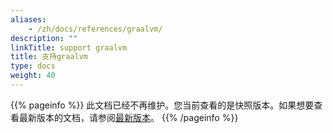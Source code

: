```yaml
---
aliases:
    - /zh/docs/references/graalvm/
description: ""
linkTitle: support graalvm
title: 支持graalvm
type: docs
weight: 40
---
```




{{% pageinfo %}} 此文档已经不再维护。您当前查看的是快照版本。如果想要查看最新版本的文档，请参阅[最新版本](/zh-cn/overview/mannual/java-sdk/advanced-features-and-usage/performance/support-graalvm/)。
{{% /pageinfo %}}
